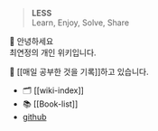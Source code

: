 
> **LESS**   
Learn, Enjoy, Solve, Share 

👋  안녕하세요  
최연정의 개인 위키입니다.  

📝 [[매일 공부한 것을 기록]]하고 있습니다.  
- 🗂 [[wiki-index]]
- 📚 [[Book-list]]
- [github](https://github.com/padosum)
